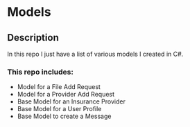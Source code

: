 # Models

## Description

In this repo I just have a list of various models I created in C#.

### This repo includes:

- Model for a File Add Request
- Model for a Provider Add Request
- Base Model for an Insurance Provider
- Base Model for a User Profile
- Base Model to create a Message
